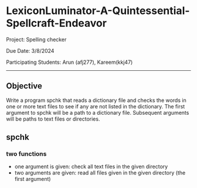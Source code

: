 # LexiconLuminator-A-Quintessential-Spellcraft-Endeavor

Project: Spelling checker

Due Date: 3/8/2024

Participating Students: Arun (afj277), Kareem(kkj47)

----

## Objective

Write a program spchk that reads a dictionary file and checks the words in one or more text files to
see if any are not listed in the dictionary. The first argument to spchk will be a path to a dictionary
file. Subsequent arguments will be paths to text files or directories.

## spchk

### two functions
- one argument is given:
    check all text files in the given directory
- two arguments are given:
    read all files given in the given directory (the first argument)

